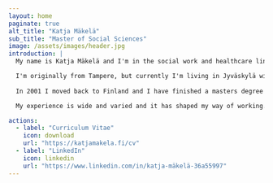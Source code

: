 ```yaml
---
layout: home
paginate: true
alt_title: "Katja Mäkelä"
sub_title: "Master of Social Sciences"
image: /assets/images/header.jpg
introduction: |
  My name is Katja Mäkelä and I'm in the social work and healthcare line of work. On top of that, I do some teaching at JAMK. 

  I'm originally from Tampere, but currently I'm living in Jyväskylä with my husband and three dogs. I have been an entrepreneur since 1988 and in 1991 I moved to Denmark to start an international clothes importing company. 
  
  In 2001 I moved back to Finland and I have finished a masters degree in Social Sciences. I've been working in that fielt ever since.

  My experience is wide and varied and it has shaped my way of working. I always take quality, efficiency and customer service into consideration.

actions:
  - label: "Curriculum Vitae"
    icon: download
    url: "https://katjamakela.fi/cv"
  - label: "LinkedIn"
    icon: linkedin
    url: "https://www.linkedin.com/in/katja-mäkelä-36a55997"
---
```

